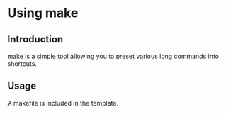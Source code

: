 # Using make
## Introduction
make is a simple tool allowing you to preset various long commands into shortcuts.

## Usage
A makefile is included in the template.